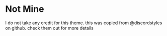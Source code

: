 # Not Mine

I do not take any credit for this theme.
this was copied from @discordstyles on github.
check them out for more details